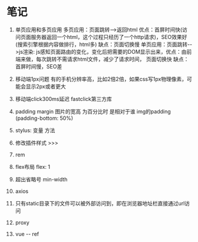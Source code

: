 # 笔记

1. 单页应用和多页应用
   多页应用：页面跳转-->返回html 优点：首屏时间快(访问页面服务器返回一个html，这个过程只经历了一个http请求)，SEO效果好(搜索引擎根据内容做排行，html多) 缺点：页面切换慢
   单页应用：页面跳转-->js渲染: js感知页面路由的变化，变化后把需要的DOM显示出来，优点：由前端来做，每次跳转不需请求html文件，减少了请求时间， 页面切换快 缺点：首屏时间慢，SEO差

2. 移动端1px问题
   有的手机分辨率高，比如2倍2倍，如果css写1px物理像素，可能会显示2px或者更大

3. 移动端click300ms延迟
   fastclick第三方库

4. padding margin 图片的宽高 为百分比时 是相对于谁 img的padding
   (padding-bottom: 50%)

5. stylus: 变量 方法

6. 修改插件样式 >>>

7. rem

8. flex布局 flex: 1

9. 超出省略号 min-width

10. axios 

11. 只有static目录下的文件可以被外部访问到，即在浏览器地址栏直接通过url访问

12. proxy

13. vue -- ref